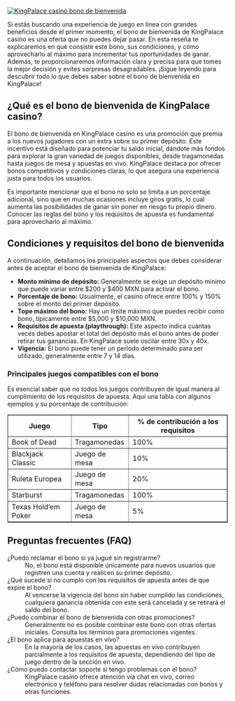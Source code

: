 [![KingPalace casino bono de bienvenida](https://123-caf.pages.dev/gitsignup.png)](https://vrmoo.ru/Bt82HjjY)

<p>Si estás buscando una experiencia de juego en línea con grandes beneficios desde el primer momento, el bono de bienvenida de KingPalace casino es una oferta que no puedes dejar pasar. En esta reseña te explicaremos en qué consiste este bono, sus condiciones, y cómo aprovecharlo al máximo para incrementar tus oportunidades de ganar. Además, te proporcionaremos información clara y precisa para que tomes la mejor decisión y evites sorpresas desagradables. ¡Sigue leyendo para descubrir todo lo que debes saber sobre el bono de bienvenida en KingPalace!</p>  <h2>¿Qué es el bono de bienvenida de KingPalace casino?</h2> <p>El bono de bienvenida en KingPalace casino es una promoción que premia a los nuevos jugadores con un extra sobre su primer depósito. Este incentivo está diseñado para potenciar tu saldo inicial, dándote más fondos para explorar la gran variedad de juegos disponibles, desde tragamonedas hasta juegos de mesa y apuestas en vivo. KingPalace destaca por ofrecer bonos competitivos y condiciones claras, lo que asegura una experiencia justa para todos los usuarios.</p>  <p>Es importante mencionar que el bono no solo se limita a un porcentaje adicional, sino que en muchas ocasiones incluye giros gratis, lo cual aumenta las posibilidades de ganar sin poner en riesgo tu propio dinero. Conocer las reglas del bono y los requisitos de apuesta es fundamental para aprovecharlo al máximo.</p>  <h2>Condiciones y requisitos del bono de bienvenida</h2> <p>A continuación, detallamos los principales aspectos que debes considerar antes de aceptar el bono de bienvenida de KingPalace:</p> <ul>   <li><strong>Monto mínimo de depósito:</strong> Generalmente se exige un depósito mínimo que puede variar entre $200 y $400 MXN para activar el bono.</li>   <li><strong>Porcentaje de bono:</strong> Usualmente, el casino ofrece entre 100% y 150% sobre el monto del primer depósito.</li>   <li><strong>Tope máximo del bono:</strong> Hay un límite máximo que puedes recibir como bono, típicamente entre $5,000 y $10,000 MXN.</li>   <li><strong>Requisitos de apuesta (playthrough):</strong> Este aspecto indica cuántas veces debes apostar el total del depósito más el bono antes de poder retirar tus ganancias. En KingPalace suele oscilar entre 30x y 40x.</li>   <li><strong>Vigencia:</strong> El bono puede tener un periodo determinado para ser utilizado, generalmente entre 7 y 14 días.</li> </ul>  <h3>Principales juegos compatibles con el bono</h3> <p>Es esencial saber que no todos los juegos contribuyen de igual manera al cumplimiento de los requisitos de apuesta. Aquí una tabla con algunos ejemplos y su porcentaje de contribución:</p> <table border="1" cellpadding="5" cellspacing="0">   <thead>     <tr>       <th>Juego</th>       <th>Tipo</th>       <th>% de contribución a los requisitos</th>     </tr>   </thead>   <tbody>     <tr>       <td>Book of Dead</td>       <td>Tragamonedas</td>       <td>100%</td>     </tr>     <tr>       <td>Blackjack Classic</td>       <td>Juego de mesa</td>       <td>10%</td>     </tr>     <tr>       <td>Ruleta Europea</td>       <td>Juego de mesa</td>       <td>20%</td>     </tr>     <tr>       <td>Starburst</td>       <td>Tragamonedas</td>       <td>100%</td>     </tr>     <tr>       <td>Texas Hold’em Poker</td>       <td>Juego de mesa</td>       <td>5%</td>     </tr>   </tbody> </table>  <h2>Preguntas frecuentes (FAQ)</h2> <dl>   <dt>¿Puedo reclamar el bono si ya jugué sin registrarme?</dt>   <dd>No, el bono está disponible únicamente para nuevos usuarios que registren una cuenta y realicen su primer depósito.</dd>    <dt>¿Qué sucede si no cumplo con los requisitos de apuesta antes de que expire el bono?</dt>   <dd>Al vencerse la vigencia del bono sin haber cumplido las condiciones, cualquiera ganancia obtenida con este será cancelada y se retirará el saldo del bono.</dd>    <dt>¿Puedo combinar el bono de bienvenida con otras promociones?</dt>   <dd>Generalmente no es posible combinar este bono con otras ofertas iniciales. Consulta los términos para promociones vigentes.</dd>    <dt>¿El bono aplica para apuestas en vivo?</dt>   <dd>En la mayoría de los casos, las apuestas en vivo contribuyen parcialmente a los requisitos de apuesta, dependiendo del tipo de juego dentro de la sección en vivo.</dd>    <dt>¿Cómo puedo contactar soporte si tengo problemas con el bono?</dt>   <dd>KingPalace casino ofrece atención vía chat en vivo, correo electrónico y teléfono para resolver dudas relacionadas con bonos y otras funciones.</dd> </dl>